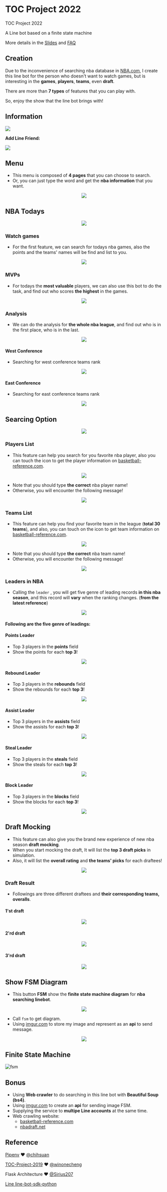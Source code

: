 # TOC Project 2022

TOC Project 2022

A Line bot based on a finite state machine

More details in the [Slides](https://hackmd.io/@TTW/ToC-2019-Project#) and [FAQ](https://hackmd.io/s/B1Xw7E8kN)
## Creation
Due to the inconvenience of searching nba database in [NBA.com](https://www.nba.com), I create this line bot for the person who doesn't want to watch games, but is interesting in the **games**, **players**, **teams**, even **draft**. 

There are more than **7 types** of features that you can play with.

So, enjoy the show that the line bot brings with!

## Information
![](https://i.imgur.com/1xFN0kP.png)


**Add Line Friend:**

![](https://i.imgur.com/AtYJPfR.png)


## Menu
* This menu is composed of **4 pages** that you can choose to search.
* Or, you can just type the word and get the **nba information** that you want.
<div align=center>
   <img src="https://i.imgur.com/uPdlBxP.jpg">
</div>



## NBA Todays
<div align=center>
  <img src="https://i.imgur.com/vXdPpbH.png">
</div>



### Watch games
* For the first feature, we can search for todays nba games,  also the points and the teams' names will be find and list to you.
<div align=center>
 <img src="https://i.imgur.com/sXgz9OX.jpg">
</div>


### MVPs
* For todays the **most valuable** players, we can also use this bot to do the task, and find out who scores **the highest** in the games.
<div align=center>
 <img src="https://i.imgur.com/v7Wuc6l.png">
</div>

### Analysis
* We can do the analysis for **the whole nba league**, and find out who is in the first place, who is in the last.
<div align=center>
 <img src="https://i.imgur.com/hErwOWs.png">
</div>



#### West Conference
* Searching for west conference teams rank
<div align=center>
 <img src="https://i.imgur.com/WGskCip.png">
</div>


#### East Conference
* Searching for east conference teams rank
<div align=center>
 <img src="https://i.imgur.com/S91nAcT.png">
</div>



## Searcing Option
<div align=center>
 <img src="https://i.imgur.com/TW3FvZu.png">
</div>


### Players List
* This feature can help you search for you favorite nba player, also you can touch the icon to get the player information on [basketball-reference.com](https://www.basketball-reference.com).

<div align=center>
 <img src="https://i.imgur.com/7iizAvX.png">
</div>

* Note that you should type **the correct** nba player name! 
* Otherwise, you will encounter the following message!

<div align=center>
 <img src="https://i.imgur.com/89uHb9u.png">
</div>


### Teams List
* This feature can help you find your favorite team in the league (**total 30 teams**), and also, you can touch on the icon to get team information on [basketball-reference.com](https://www.basketball-reference.com).

<div align=center>
 <img src="https://i.imgur.com/LXZ4GK0.png">
</div>


* Note that you should type **the correct** nba team name! 
* Otherwise, you will encounter the following message!

<div align=center>
 <img src="https://i.imgur.com/2qKiCrg.png">
</div>

### Leaders in NBA
* Calling the `leader` , you will get five genre of leading records **in this nba season**, and this record will **vary** when the ranking changes. (**from the latest reference**)

<div align=center>
 <img src="https://i.imgur.com/XAFnyub.png">
</div>


#### Following are the five genre of leadings:
#### Points Leader
* Top 3 players in the **points** field
* Show the points for each **top 3**!

<div align=center>
 <img src="https://i.imgur.com/JzozdIW.png">
</div>


#### Rebound Leader
* Top 3 players in the **rebounds** field
* Show the rebounds for each **top 3**!

<div align=center>
 <img src="https://i.imgur.com/SJlNq7i.png">
</div>



#### Assist Leader
* Top 3 players in the **assists** field
* Show the assists for each **top 3**!

<div align=center>
 <img src="https://i.imgur.com/Zv71PH7.png">
</div>



#### Steal Leader
* Top 3 players in the **steals** field
* Show the steals for each **top 3**!

<div align=center>
 <img src="https://i.imgur.com/qY3er8k.png">
</div>


#### Block Leader
* Top 3 players in the **blocks** field
* Show the blocks for each **top 3**!

<div align=center>
 <img src="https://i.imgur.com/fLJJa2I.png">
</div>


## Draft Mocking
* This feature can also give you the brand new experience of new nba season **draft mocking**.
* When you start mocking the draft, It will list the **top 3 draft picks** in simulation.
* Also, it will list the **overall rating** and **the teams' picks** for each draftees!

<div align=center>
 <img src="https://i.imgur.com/ey0GPD6.png">
</div>


### Draft Result
* Followings are three different draftees and **their corresponding teams, overalls**.
#### 1'st draft
<div align=center>
 <img src="https://i.imgur.com/PAajXgt.png">
</div>

#### 2'rd draft
<div align=center>
 <img src="https://i.imgur.com/38cUEPm.png">
</div>


#### 3'rd draft
<div align=center>
 <img src="https://i.imgur.com/oMgyGze.png">
</div>


## Show FSM Diagram
* This button **FSM** show the **finite state machine diagram** for **nba searching linebot**.

<div align=center>
 <img src="https://i.imgur.com/iUkT2qt.png">
</div>


* Call `fsm` to get diagram.
* Using [imgur.com](https://imgur.com/) to store my image and represent as an **api** to send message.


<div align=center>
 <img src="https://i.imgur.com/cHN2HTe.png">
</div>


## Finite State Machine
![fsm](./fsm.png)


## Bonus
* Using **Web crawler** to do searching in this line bot with **Beautiful Soup (bs4)**.
* Using [imgur.com](https://imgur.com/) to create an **api** for sending image FSM.
* Supplying the service to **multipe Line accounts** at the same time.
* Web crawling website:
  * [basketball-reference.com](https://www.basketball-reference.com)
  * [nbadraft.net](https://www.nbadraft.net)





## Reference
[Pipenv](https://medium.com/@chihsuan/pipenv-更簡單-更快速的-python-套件管理工具-135a47e504f4) ❤️ [@chihsuan](https://github.com/chihsuan)

[TOC-Project-2019](https://github.com/winonecheng/TOC-Project-2019) ❤️ [@winonecheng](https://github.com/winonecheng)

Flask Architecture ❤️ [@Sirius207](https://github.com/Sirius207)

[Line line-bot-sdk-python](https://github.com/line/line-bot-sdk-python/tree/master/examples/flask-echo)
